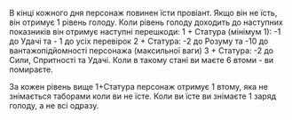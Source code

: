 В кінці кожного дня персонаж повинен їсти провіант. Якщо він не їсть, він отримує 1 рівень голоду. Коли рівень голоду доходить до наступних показників він отримує наступні перешкоди:
1 + Статура (мінімум 1): -1 до Удачі та - 1 до усіх перевірок
2 + Статура: -2 до Розуму та -10 до вантажопідйомності персонажа (максильної ваги)
3 + Статура: -2 до Сили, Спритності та Удачі. Коли в такому стані ви маєте 6 втоми - ви помираєте.

За кожен рівень вище 1+Статура персонаж отримує 1 втому, яка не знімається таборами коли ви не їсте.
Коли ви їсте ви знімаєте 1 заряд голоду, а не всі одразу.
